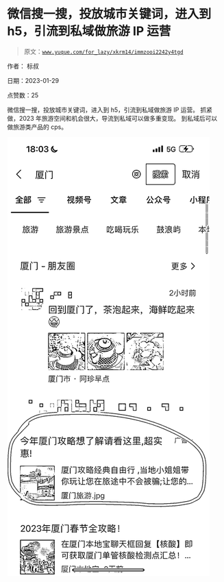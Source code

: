 # 微信搜一搜，投放城市关键词，进入到 h5，引流到私域做旅游 IP 运营

> 原文：[`www.yuque.com/for_lazy/xkrm14/immzooi2242y4tgd`](https://www.yuque.com/for_lazy/xkrm14/immzooi2242y4tgd)



作者： 标叔 

日期：2023-01-29 

点赞数：25 

微信搜一搜，投放城市关键词，进入到 h5，引流到私域做旅游 IP 运营。 抓紧做，2023 年旅游空间和机会很大，导流到私域可以做多重变现。 到私域后可以做旅游类产品的 cps。 

![](img/65e0e48e7bb1ce8ce584b21d50efb47f.png) 

